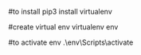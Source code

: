 #to install
pip3 install virtualenv

#create virtual env
virtualenv env


#to activate env
.\env\Scripts\activate